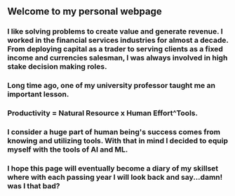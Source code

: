 ## Welcome to my personal webpage

### I like solving problems to create value and generate revenue. I worked in the financial services industries for almost a decade. From deploying capital as a trader to serving clients as a fixed income and currencies salesman, I was always involved in high stake decision making roles.

### Long time ago, one of my university professor taught me an important lesson. 

### Productivity = Natural Resource x Human Effort^Tools. 

### I consider a huge part of human being's success comes from knowing and utilizing tools. With that in mind I decided to equip myself with the tools of AI and ML.

### I hope this page will eventually become a diary of my skillset where with each passing year I will look back and say...damn! was I that bad?
